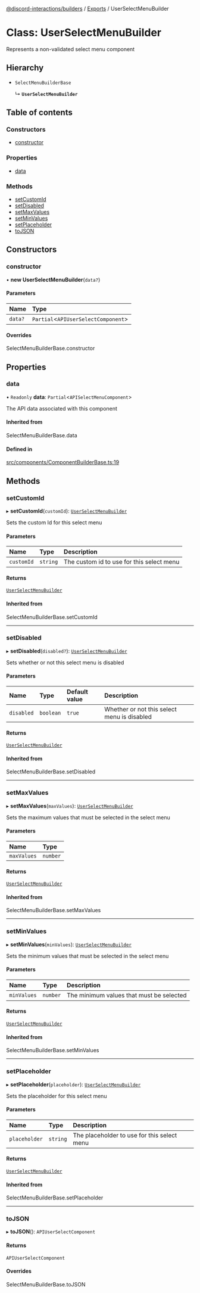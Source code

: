 [@discord-interactions/builders](../README.md) / [Exports](../modules.md) / UserSelectMenuBuilder

# Class: UserSelectMenuBuilder

Represents a non-validated select menu component

## Hierarchy

- `SelectMenuBuilderBase`

  ↳ **`UserSelectMenuBuilder`**

## Table of contents

### Constructors

- [constructor](UserSelectMenuBuilder.md#constructor)

### Properties

- [data](UserSelectMenuBuilder.md#data)

### Methods

- [setCustomId](UserSelectMenuBuilder.md#setcustomid)
- [setDisabled](UserSelectMenuBuilder.md#setdisabled)
- [setMaxValues](UserSelectMenuBuilder.md#setmaxvalues)
- [setMinValues](UserSelectMenuBuilder.md#setminvalues)
- [setPlaceholder](UserSelectMenuBuilder.md#setplaceholder)
- [toJSON](UserSelectMenuBuilder.md#tojson)

## Constructors

### constructor

• **new UserSelectMenuBuilder**(`data?`)

#### Parameters

| Name | Type |
| :------ | :------ |
| `data?` | `Partial`<`APIUserSelectComponent`\> |

#### Overrides

SelectMenuBuilderBase.constructor

## Properties

### data

• `Readonly` **data**: `Partial`<`APISelectMenuComponent`\>

The API data associated with this component

#### Inherited from

SelectMenuBuilderBase.data

#### Defined in

[src/components/ComponentBuilderBase.ts:19](https://github.com/ssMMiles/discord-interactions/blob/fae7bc7/packages/builders/src/components/ComponentBuilderBase.ts#L19)

## Methods

### setCustomId

▸ **setCustomId**(`customId`): [`UserSelectMenuBuilder`](UserSelectMenuBuilder.md)

Sets the custom Id for this select menu

#### Parameters

| Name | Type | Description |
| :------ | :------ | :------ |
| `customId` | `string` | The custom id to use for this select menu |

#### Returns

[`UserSelectMenuBuilder`](UserSelectMenuBuilder.md)

#### Inherited from

SelectMenuBuilderBase.setCustomId

___

### setDisabled

▸ **setDisabled**(`disabled?`): [`UserSelectMenuBuilder`](UserSelectMenuBuilder.md)

Sets whether or not this select menu is disabled

#### Parameters

| Name | Type | Default value | Description |
| :------ | :------ | :------ | :------ |
| `disabled` | `boolean` | `true` | Whether or not this select menu is disabled |

#### Returns

[`UserSelectMenuBuilder`](UserSelectMenuBuilder.md)

#### Inherited from

SelectMenuBuilderBase.setDisabled

___

### setMaxValues

▸ **setMaxValues**(`maxValues`): [`UserSelectMenuBuilder`](UserSelectMenuBuilder.md)

Sets the maximum values that must be selected in the select menu

#### Parameters

| Name | Type |
| :------ | :------ |
| `maxValues` | `number` |

#### Returns

[`UserSelectMenuBuilder`](UserSelectMenuBuilder.md)

#### Inherited from

SelectMenuBuilderBase.setMaxValues

___

### setMinValues

▸ **setMinValues**(`minValues`): [`UserSelectMenuBuilder`](UserSelectMenuBuilder.md)

Sets the minimum values that must be selected in the select menu

#### Parameters

| Name | Type | Description |
| :------ | :------ | :------ |
| `minValues` | `number` | The minimum values that must be selected |

#### Returns

[`UserSelectMenuBuilder`](UserSelectMenuBuilder.md)

#### Inherited from

SelectMenuBuilderBase.setMinValues

___

### setPlaceholder

▸ **setPlaceholder**(`placeholder`): [`UserSelectMenuBuilder`](UserSelectMenuBuilder.md)

Sets the placeholder for this select menu

#### Parameters

| Name | Type | Description |
| :------ | :------ | :------ |
| `placeholder` | `string` | The placeholder to use for this select menu |

#### Returns

[`UserSelectMenuBuilder`](UserSelectMenuBuilder.md)

#### Inherited from

SelectMenuBuilderBase.setPlaceholder

___

### toJSON

▸ **toJSON**(): `APIUserSelectComponent`

#### Returns

`APIUserSelectComponent`

#### Overrides

SelectMenuBuilderBase.toJSON
